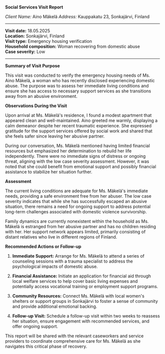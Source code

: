 **Social Services Visit Report**

*Client Name:* Aino Mäkelä
*Address:* Kauppakatu 23, Sonkajärvi, Finland

---

**Visit date:** 18.05.2025  
**Location:** Sonkajärvi, Finland  
**Visit type:** Emergency housing verification  
**Household composition:** Woman recovering from domestic abuse  
**Case severity:** Low

---

**Summary of Visit Purpose**

This visit was conducted to verify the emergency housing needs of Ms. Aino Mäkelä, a woman who has recently disclosed experiencing domestic abuse. The purpose was to assess her immediate living conditions and ensure she has access to necessary support services as she transitions away from an abusive environment.

**Observations During the Visit**

Upon arrival at Ms. Mäkelä's residence, I found a modest apartment that appeared clean and well-maintained. Aino greeted me warmly, displaying a calm demeanor despite her recent traumatic experience. She expressed gratitude for the support services offered by social work and shared that she feels safer since leaving her abusive partner.

During our conversation, Ms. Mäkelä mentioned having limited financial resources but emphasized her determination to rebuild her life independently. There were no immediate signs of distress or ongoing threat, aligning with the low case severity assessment. However, it was noted that she could benefit from emotional support and possibly financial assistance to stabilize her situation further.

**Assessment**

The current living conditions are adequate for Ms. Mäkelä's immediate needs, providing a safe environment free from her abuser. The low case severity indicates that while she has successfully escaped an abusive situation, there remains a need for ongoing support to address potential long-term challenges associated with domestic violence survivorship.

Family dynamics are currently nonexistent within the household as Ms. Mäkelä is estranged from her abusive partner and has no children residing with her. Her support network appears limited, primarily consisting of distant relatives who live in different regions of Finland.

**Recommended Actions or Follow-up**

1. **Immediate Support:** Arrange for Ms. Mäkelä to attend a series of counseling sessions with a trauma specialist to address the psychological impacts of domestic abuse.

2. **Financial Assistance:** Initiate an application for financial aid through local welfare services to help cover basic living expenses and potentially access vocational training or employment support programs.

3. **Community Resources:** Connect Ms. Mäkelä with local women's shelters or support groups in Sonkajärvi to foster a sense of community and provide additional emotional backing.

4. **Follow-up Visit:** Schedule a follow-up visit within two weeks to reassess her situation, ensure engagement with recommended services, and offer ongoing support.

This report will be shared with the relevant caseworkers and service providers to coordinate comprehensive care for Ms. Mäkelä as she navigates this critical phase of recovery.